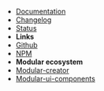 - [Documentation](guide "Modular-engine - documentation")
- [Changelog](changelog "Modular-engine - changelog")
- [Status](status "Modular-engine - Status")
- **Links**
- [Github](https://github.com/cianciarusocataldo/modular-engine)
- [NPM](https://www.npmjs.com/package/modular-engine)
- **Modular ecosystem**
- [Modular-creator](https://github.com/cianciarusocataldo/modular-creator)
- [Modular-ui-components](https://github.com/cianciarusocataldo/modular-ui-components)
